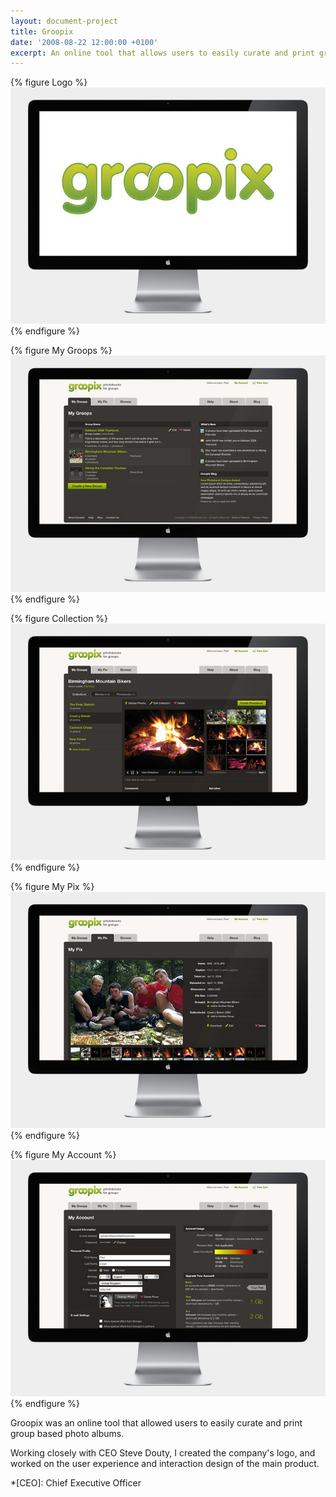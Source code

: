 ```yaml
---
layout: document-project
title: Groopix
date: '2008-08-22 12:00:00 +0100'
excerpt: An online tool that allows users to easily curate and print group based photo albums.
---
```

{% figure Logo %}
![](/assets/images/projects/groopix/0.jpg)
{% endfigure %}

{% figure My Groops %}
![](/assets/images/projects/groopix/1.jpg)
{% endfigure %}

{% figure Collection %}
![](/assets/images/projects/groopix/2.jpg)
{% endfigure %}

{% figure My Pix %}
![](/assets/images/projects/groopix/3.jpg)
{% endfigure %}

{% figure My Account %}
![](/assets/images/projects/groopix/4.jpg)
{% endfigure %}

Groopix was an online tool that allowed users to easily curate and print group based photo albums.

Working closely with CEO Steve Douty, I created the company's logo, and worked on the user experience and interaction design of the main product.

*[CEO]: Chief Executive Officer